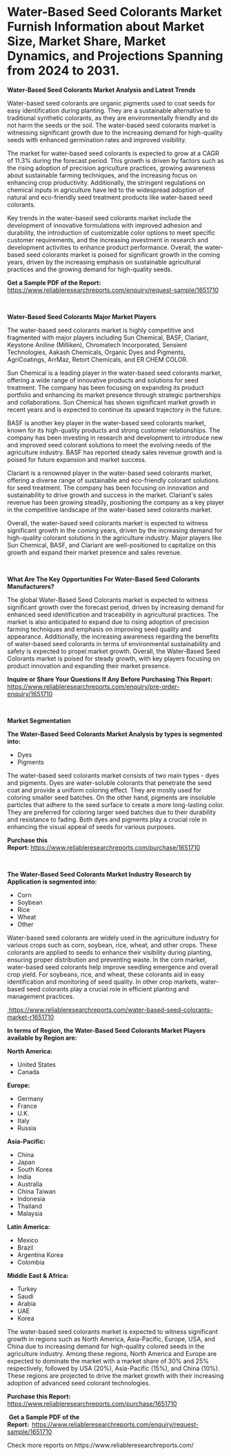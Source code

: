 <p><h1>Water-Based Seed Colorants Market Furnish Information about Market Size, Market Share, Market Dynamics, and Projections Spanning from 2024 to 2031.</h1></p><p><strong>Water-Based Seed Colorants Market Analysis and Latest Trends</strong></p>
<p><p>Water-based seed colorants are organic pigments used to coat seeds for easy identification during planting. They are a sustainable alternative to traditional synthetic colorants, as they are environmentally friendly and do not harm the seeds or the soil. The water-based seed colorants market is witnessing significant growth due to the increasing demand for high-quality seeds with enhanced germination rates and improved visibility.</p><p>The market for water-based seed colorants is expected to grow at a CAGR of 11.3% during the forecast period. This growth is driven by factors such as the rising adoption of precision agriculture practices, growing awareness about sustainable farming techniques, and the increasing focus on enhancing crop productivity. Additionally, the stringent regulations on chemical inputs in agriculture have led to the widespread adoption of natural and eco-friendly seed treatment products like water-based seed colorants.</p><p>Key trends in the water-based seed colorants market include the development of innovative formulations with improved adhesion and durability, the introduction of customizable color options to meet specific customer requirements, and the increasing investment in research and development activities to enhance product performance. Overall, the water-based seed colorants market is poised for significant growth in the coming years, driven by the increasing emphasis on sustainable agricultural practices and the growing demand for high-quality seeds.</p></p>
<p><strong>Get a Sample PDF of the Report:&nbsp;</strong> <a href="https://www.reliableresearchreports.com/enquiry/request-sample/1651710">https://www.reliableresearchreports.com/enquiry/request-sample/1651710</a></p>
<p>&nbsp;</p>
<p><strong>Water-Based Seed Colorants Major Market Players</strong></p>
<p><p>The water-based seed colorants market is highly competitive and fragmented with major players including Sun Chemical, BASF, Clariant, Keystone Aniline (Milliken), Chromatech Incorporated, Sensient Technologies, Aakash Chemicals, Organic Dyes and Pigments, AgriCoatings, ArrMaz, Retort Chemicals, and ER CHEM COLOR.</p><p>Sun Chemical is a leading player in the water-based seed colorants market, offering a wide range of innovative products and solutions for seed treatment. The company has been focusing on expanding its product portfolio and enhancing its market presence through strategic partnerships and collaborations. Sun Chemical has shown significant market growth in recent years and is expected to continue its upward trajectory in the future.</p><p>BASF is another key player in the water-based seed colorants market, known for its high-quality products and strong customer relationships. The company has been investing in research and development to introduce new and improved seed colorant solutions to meet the evolving needs of the agriculture industry. BASF has reported steady sales revenue growth and is poised for future expansion and market success.</p><p>Clariant is a renowned player in the water-based seed colorants market, offering a diverse range of sustainable and eco-friendly colorant solutions for seed treatment. The company has been focusing on innovation and sustainability to drive growth and success in the market. Clariant's sales revenue has been growing steadily, positioning the company as a key player in the competitive landscape of the water-based seed colorants market.</p><p>Overall, the water-based seed colorants market is expected to witness significant growth in the coming years, driven by the increasing demand for high-quality colorant solutions in the agriculture industry. Major players like Sun Chemical, BASF, and Clariant are well-positioned to capitalize on this growth and expand their market presence and sales revenue.</p></p>
<p>&nbsp;</p>
<p><strong>What Are The Key Opportunities For Water-Based Seed Colorants Manufacturers?</strong></p>
<p><p>The global Water-Based Seed Colorants market is expected to witness significant growth over the forecast period, driven by increasing demand for enhanced seed identification and traceability in agricultural practices. The market is also anticipated to expand due to rising adoption of precision farming techniques and emphasis on improving seed quality and appearance. Additionally, the increasing awareness regarding the benefits of water-based seed colorants in terms of environmental sustainability and safety is expected to propel market growth. Overall, the Water-Based Seed Colorants market is poised for steady growth, with key players focusing on product innovation and expanding their market presence.</p></p>
<p><strong>Inquire or Share Your Questions If Any Before Purchasing This Report:</strong> <a href="https://www.reliableresearchreports.com/enquiry/pre-order-enquiry/1651710">https://www.reliableresearchreports.com/enquiry/pre-order-enquiry/1651710</a></p>
<p>&nbsp;</p>
<p><strong>Market Segmentation</strong></p>
<p><strong>The Water-Based Seed Colorants Market Analysis by types is segmented into:</strong></p>
<p><ul><li>Dyes</li><li>Pigments</li></ul></p>
<p><p>The water-based seed colorants market consists of two main types - dyes and pigments. Dyes are water-soluble colorants that penetrate the seed coat and provide a uniform coloring effect. They are mostly used for coloring smaller seed batches. On the other hand, pigments are insoluble particles that adhere to the seed surface to create a more long-lasting color. They are preferred for coloring larger seed batches due to their durability and resistance to fading. Both dyes and pigments play a crucial role in enhancing the visual appeal of seeds for various purposes.</p></p>
<p><strong>Purchase this Report:&nbsp;</strong><a href="https://www.reliableresearchreports.com/purchase/1651710">https://www.reliableresearchreports.com/purchase/1651710</a></p>
<p>&nbsp;</p>
<p><strong>The Water-Based Seed Colorants Market Industry Research by Application is segmented into:</strong></p>
<p><ul><li>Corn</li><li>Soybean</li><li>Rice</li><li>Wheat</li><li>Other</li></ul></p>
<p><p>Water-based seed colorants are widely used in the agriculture industry for various crops such as corn, soybean, rice, wheat, and other crops. These colorants are applied to seeds to enhance their visibility during planting, ensuring proper distribution and preventing waste. In the corn market, water-based seed colorants help improve seedling emergence and overall crop yield. For soybeans, rice, and wheat, these colorants aid in easy identification and monitoring of seed quality. In other crop markets, water-based seed colorants play a crucial role in efficient planting and management practices.</p></p>
<p><a href="https://www.reliableresearchreports.com/water-based-seed-colorants-market-r1651710">&nbsp;https://www.reliableresearchreports.com/water-based-seed-colorants-market-r1651710</a></p>
<p><strong>In terms of Region, the Water-Based Seed Colorants Market Players available by Region are:</strong></p>
<p>
    <p> <strong> North America: </strong>
        <ul>
            <li>United States</li>
            <li>Canada</li>
        </ul>
        </p> 
    <p> <strong> Europe: </strong>
        <ul>
            <li>Germany</li>
            <li>France</li>
            <li>U.K.</li>
            <li>Italy</li>
            <li>Russia</li>
        </ul>
        </p> 
    <p> <strong> Asia-Pacific: </strong>
        <ul>
            <li>China</li>
            <li>Japan</li>
            <li>South Korea</li>
            <li>India</li>
            <li>Australia</li>
            <li>China Taiwan</li>
            <li>Indonesia</li>
            <li>Thailand</li>
            <li>Malaysia</li>
        </ul>
        </p> 
    <p> <strong> Latin America: </strong>
        <ul>
            <li>Mexico</li>
            <li>Brazil</li>
            <li>Argentina Korea</li>
            <li>Colombia</li>
        </ul>
        </p> 
    <p> <strong> Middle East & Africa: </strong>
        <ul>
            <li>Turkey</li>
            <li>Saudi</li>
            <li>Arabia</li>
            <li>UAE</li>
            <li>Korea</li>
        </ul>
    </p>
    </p>
<p><p>The water-based seed colorants market is expected to witness significant growth in regions such as North America, Asia-Pacific, Europe, USA, and China due to increasing demand for high-quality colored seeds in the agriculture industry. Among these regions, North America and Europe are expected to dominate the market with a market share of 30% and 25% respectively, followed by USA (20%), Asia-Pacific (15%), and China (10%). These regions are projected to drive the market growth with their increasing adoption of advanced seed colorant technologies.</p></p>
<p><strong>Purchase this Report: </strong><a href="https://www.reliableresearchreports.com/purchase/1651710">https://www.reliableresearchreports.com/purchase/1651710</a></p>
<p>&nbsp;<strong>Get a Sample PDF of the Report:&nbsp;&nbsp;</strong><a href="https://www.reliableresearchreports.com/enquiry/request-sample/1651710">https://www.reliableresearchreports.com/enquiry/request-sample/1651710</a></p>
<p><strong></strong></p>
<p>Check more reports on https://www.reliableresearchreports.com/</p>